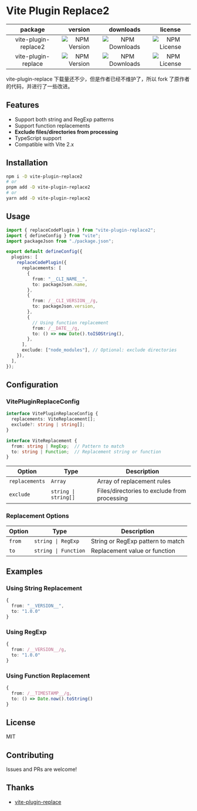 # Vite Plugin Replace2

| package | version | downloads | license |
| :---: | :---: | :---: | :---: |
| vite-plugin-replace2 | ![NPM Version](https://img.shields.io/npm/v/vite-plugin-replace2) | ![NPM Downloads](https://img.shields.io/npm/dm/vite-plugin-replace2) | ![NPM License](https://img.shields.io/npm/l/vite-plugin-replace2) |
| vite-plugin-replace | ![NPM Version](https://img.shields.io/npm/v/vite-plugin-replace) | ![NPM Downloads](https://img.shields.io/npm/dm/vite-plugin-replace) | ![NPM License](https://img.shields.io/npm/l/vite-plugin-replace) |

vite-plugin-replace 下载量还不少，但是作者已经不维护了，所以 fork 了原作者的代码，并进行了一些改进。

## Features

- Support both string and RegExp patterns
- Support function replacements
- **Exclude files/directories from processing**
- TypeScript support
- Compatible with Vite 2.x

## Installation

```bash
npm i -D vite-plugin-replace2
# or
pnpm add -D vite-plugin-replace2
# or
yarn add -D vite-plugin-replace2
```

## Usage

```ts
import { replaceCodePlugin } from "vite-plugin-replace2";
import { defineConfig } from "vite";
import packageJson from "./package.json";

export default defineConfig({
  plugins: [
    replaceCodePlugin({
      replacements: [
        {
          from: "__CLI_NAME__",
          to: packageJson.name,
        },
        {
          from: /__CLI_VERSION__/g,
          to: packageJson.version,
        },
        {
          // Using function replacement
          from: /__DATE__/g,
          to: () => new Date().toISOString(),
        },
      ],
      exclude: ["node_modules"], // Optional: exclude directories
    }),
  ],
});
```

## Configuration

### VitePluginReplaceConfig

```ts
interface VitePluginReplaceConfig {
  replacements: ViteReplacement[];
  exclude?: string | string[];
}

interface ViteReplacement {
  from: string | RegExp;  // Pattern to match
  to: string | Function;  // Replacement string or function
}
```

| Option | Type | Description |
|--------|------|-------------|
| `replacements` | `Array` | Array of replacement rules |
| `exclude` | `string \| string[]` | Files/directories to exclude from processing |

### Replacement Options

| Option | Type | Description |
|--------|------|-------------|
| `from` | `string \| RegExp` | String or RegExp pattern to match |
| `to` | `string \| Function` | Replacement value or function |

## Examples

### Using String Replacement

```ts
{
  from: "__VERSION__",
  to: "1.0.0"
}
```

### Using RegExp

```ts
{
  from: /__VERSION__/g,
  to: "1.0.0"
}
```

### Using Function Replacement

```ts
{
  from: /__TIMESTAMP__/g,
  to: () => Date.now().toString()
}
```

## License

MIT

## Contributing

Issues and PRs are welcome!

## Thanks

- [vite-plugin-replace](https://github.com/leanupjs/vite-plugin-replace)
